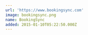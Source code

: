 ```yaml
---
url: 'https://www.bookingsync.com'
image: bookingsync.png
name: BookingSync
added: 2015-01-10T05:22:50.000Z
---
```


